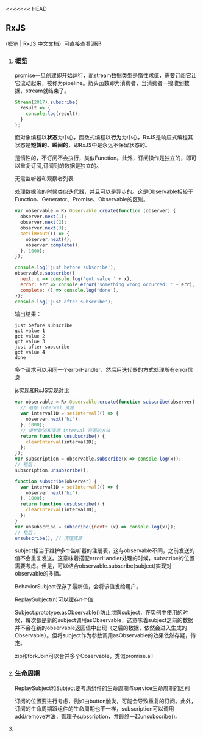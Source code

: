 <<<<<<< HEAD

## RxJS

([概览 | RxJS 中文文档](https://cn.rx.js.org/manual/overview.html)）可直接查看源码

1. ### 概览

   promise一旦创建即开始运行，而stream数据类型是惰性求值，需要订阅它让它流动起来，被称为pipeline。箭头函数即为消费者，当消费者一接收到数据，stream就结束了。

   ```typescript
   Stream(2017).subscribe(
     result => {
       console.log(result);
     }
   );
   ```

   面对象编程以**状态**为中心，函数式编程以**行为**为中心，RxJS是响应式编程其状态是**短暂的、瞬间的**，即RxJS中是永远不保留状态的。

   是惰性的，不订阅不会执行，类似Function。此外，订阅操作是独立的，即可以重复订阅,订阅到的数据是独立的。

   无需监听器和观察者列表

   处理数据流的时候类似迭代器，并且可以是异步的。这是Observable相较于Function、Generator、Promise、Observable的区别。

   ```javascript
   var observable = Rx.Observable.create(function (observer) {
     observer.next(1);
     observer.next(2);
     observer.next(3);
     setTimeout(() => {
       observer.next(4);
       observer.complete();
     }, 1000);
   });
   
   console.log('just before subscribe');
   observable.subscribe({
     next: x => console.log('got value ' + x),
     error: err => console.error('something wrong occurred: ' + err),
     complete: () => console.log('done'),
   });
   console.log('just after subscribe');
   ```

   输出结果：

   ```
   just before subscribe
   got value 1
   got value 2
   got value 3
   just after subscribe
   got value 4
   done
   ```

   多个请求可以用同一个errorHandler，然后用迭代器的方式处理所有error信息

   js实现和RxJS实现对比

   ```javascript
   var observable = Rx.Observable.create(function subscribe(observer) {
     // 追踪 interval 资源
     var intervalID = setInterval(() => {
       observer.next('hi');
     }, 1000);
     // 提供取消和清理 interval 资源的方法
     return function unsubscribe() {
       clearInterval(intervalID);
     };
   });
   var subscription = observable.subscribe(x => console.log(x));
   // 稍后：
   subscription.unsubscribe();
   ```

   ```javascript
   function subscribe(observer) {
     var intervalID = setInterval(() => {
       observer.next('hi');
     }, 1000);
     return function unsubscribe() {
       clearInterval(intervalID);
     };
   }
   var unsubscribe = subscribe({next: (x) => console.log(x)});
   // 稍后：
   unsubscribe(); // 清理资源
   ```

   subject相当于维护多个监听器的注册表，这与observable不同，之前发送的值不会重复发送。这意味着搭配errorHandler处理的时候，subscribe的位置需要考虑。但是，可以结合observable.subscribe(subject)实现对observable的多播。

   BehaviorSubject保存了最新值，会将该值发给用户。

   ReplaySubject(n)可以缓存n个值

   Subject.prototype.asObservable()防止泄露subject，在实例中使用的时候，每次都是新的subject调用asObservable，这意味着subject之前的数据并不会在新的observable返回值中出现（之后的数据，依然会进入生成的Observable）。但将subject作为参数调用asObservable的效果依然存疑，待定。

   zip和forkJoin可以合并多个Observable，类似promise.all

2. ### 生命周期

   ReplaySubject和Subject要考虑组件的生命周期与service生命周期的区别

   订阅的位置要进行考虑，例如由button触发，可能会导致重复的订阅。此外，订阅的生命周期跟组件的生命周期也不一样，subscription可以调用add/remove方法，管理子subscription，并最终一起unsubscribe()。

3. 











